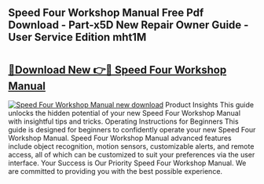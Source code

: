 ## Speed Four Workshop Manual Free Pdf Download - Part-x5D New Repair Owner Guide - User Service Edition mht1M

# <h2><a href="http://bc6211.oget.top/?id=Speed+Four+Workshop+Manual">🔗Download New 👉🔴 Speed Four Workshop Manual</a></h2>

[![Speed Four Workshop Manual new download](https://i.imgur.com/5g1atiW.png)](http://bc6211.oget.top/?id=Speed+Four+Workshop+Manual)
Product Insights This guide unlocks the hidden potential of your new Speed Four Workshop Manual with insightful tips and tricks. Operating Instructions for Beginners This guide is designed for beginners to confidently operate your new Speed Four Workshop Manual. Speed Four Workshop Manual advanced features include object recognition, motion sensors, customizable alerts, and remote access, all of which can be customized to suit your preferences via the user interface. Your Success is Our Priority Speed Four Workshop Manual. We are committed to providing you with the best possible experience.
